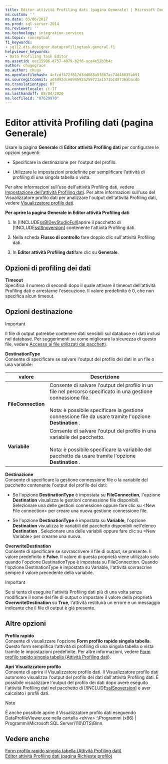```yaml
---
title: Editor attività Profiling dati (pagina Generale) | Microsoft Docs
ms.custom: ''
ms.date: 03/06/2017
ms.prod: sql-server-2014
ms.reviewer: ''
ms.technology: integration-services
ms.topic: conceptual
f1_keywords:
- sql12.dts.designer.dataprofilingtask.general.f1
helpviewer_keywords:
- Data Profiling Task Editor
ms.assetid: eec15906-d757-4079-b2f6-aca4e52b3b4c
author: chugugrace
ms.author: chugu
ms.openlocfilehash: 4cfcdf472f817d3dd688a5f867ac74d46835ab91
ms.sourcegitcommit: ad4d92dce894592a259721a1571b1d8736abacdb
ms.translationtype: MT
ms.contentlocale: it-IT
ms.lasthandoff: 08/04/2020
ms.locfileid: "87629970"
---
```

# <a name="data-profiling-task-editor-general-page"></a>Editor attività Profiling dati (pagina Generale)
  Usare la pagina **Generale** di **Editor attività Profiling dati** per configurare le opzioni seguenti:  
  
-   Specificare la destinazione per l'output del profilo.  
  
-   Utilizzare le impostazioni predefinite per semplificare l'attività di profiling di una singola tabella o vista.  
  
 Per altre informazioni sull'uso dell'attività Profiling dati, vedere [Impostazione dell'attività Profiling dati](data-profiling-task.md). Per altre informazioni sull'uso del Visualizzatore profilo dati per analizzare l'output dell'attività Profiling dati, vedere [Visualizzatore profilo dati](data-profile-viewer.md).  
  
 **Per aprire la pagina Generale in Editor attività Profiling dati**  
  
1.  In [!INCLUDE[ssBIDevStudioFull](../../includes/ssbidevstudiofull-md.md)]aprire il pacchetto di [!INCLUDE[ssISnoversion](../../includes/ssisnoversion-md.md)] contenente l'attività Profiling dati.  
  
2.  Nella scheda **Flusso di controllo** fare doppio clic sull'attività Profiling dati.  
  
3.  In **Editor attività Profiling dati**fare clic su **Generale**.  
  
## <a name="data-profiling-options"></a>Opzioni di profiling dei dati  
 **Timeout**  
 Specifica il numero di secondi dopo il quale attivare il timeout dell'attività Profiling dati e arrestarne l'esecuzione. Il valore predefinito è 0, che non specifica alcun timeout.  
  
## <a name="destination-options"></a>Opzioni destinazione  
  
> [!IMPORTANT]  
>  Il file di output potrebbe contenere dati sensibili sul database e i dati inclusi nel database. Per suggerimenti su come migliorare la sicurezza di questo file, vedere [Accesso ai file utilizzati dai pacchetti](../access-to-files-used-by-packages.md).  
  
 **DestinationType**  
 Consente di specificare se salvare l'output del profilo dei dati in un file o una variabile:  
  
|valore|Descrizione|  
|-----------|-----------------|  
|**FileConnection**|Consente di salvare l'output del profilo in un file nel percorso specificato in una gestione connessione file.<br /><br /> Nota: è possibile specificare la gestione connessione file da usare tramite l'opzione **Destination** .|  
|**Variabile**|Consente di salvare l'output del profilo in una variabile del pacchetto.<br /><br /> Nota: è possibile specificare la variabile del pacchetto da usare tramite l'opzione **Destination** .|  
  
 **Destinazione**  
 Consente di specificare la gestione connessione file o la variabile del pacchetto contenente l'output del profilo dei dati:  
  
-   Se l'opzione **DestinationType** è impostata su **FileConnection**, l'opzione **Destination** visualizza le gestioni connessione file disponibili. Selezionare una delle gestioni connessione oppure fare clic su \<New File connection> per creare una nuova gestione connessione file.  
  
-   Se l'opzione **DestinationType** è impostata su **Variable**, l'opzione **Destination** visualizza le variabili del pacchetto disponibili nell'elenco **Destination** . Selezionare una delle variabili oppure fare clic su \<New Variable> per crearne una nuova.  
  
 **OverwriteDestination**  
 Consente di specificare se sovrascrivere il file di output, se presente. Il valore predefinito è **False**. Il valore di questa proprietà viene utilizzato solo quando l'opzione DestinationType è impostata su FileConnection. Quando l'opzione DestinationType è impostata su Variable, l'attività sovrascrive sempre il valore precedente della variabile.  
  
> [!IMPORTANT]  
>  Se si tenta di eseguire l'attività Profiling dati più di una volta senza modificare il nome del file di output o impostare il valore della proprietà **OverwriteDestination** su **True**, l'attività restituirà un errore e un messaggio indicante che il file di output è già presente.  
  
## <a name="other-options"></a>Altre opzioni  
 **Profilo rapido**  
 Consente di visualizzare l'opzione **Form profilo rapido singola tabella**. Questo form semplifica l'attività di profiling di una singola tabella o vista tramite le impostazioni predefinite. Per altre informazioni, vedere [Form profilo rapido singola tabella &#40;Attività Profiling dati&#41;](single-table-quick-profile-form-data-profiling-task.md).  
  
 **Apri Visualizzatore profilo**  
 Consente di aprire il Visualizzatore profilo dati. Il Visualizzatore profilo dati autonomo visualizza l'output del profilo dei dati dall'attività Profiling dati. È possibile visualizzare l'output del profilo dei dati dopo avere eseguito l'attività Profiling dati nel pacchetto di [!INCLUDE[ssISnoversion](../../includes/ssisnoversion-md.md)] e aver calcolato i profili dati.  
  
> [!NOTE]  
>  È anche possibile aprire il Visualizzatore profilo dati eseguendo DataProfileViewer.exe nella cartella *\<drive>* :\Programmi (x86) | Programmi\Microsoft SQL Server\110\DTS\Binn.  
  
## <a name="see-also"></a>Vedere anche  
 [Form profilo rapido singola tabella &#40;Attività Profiling dati&#41;](single-table-quick-profile-form-data-profiling-task.md)   
 [Editor attività Profiling dati &#40;pagina Richieste profilo&#41;](data-profiling-task-editor-profile-requests-page.md)  
  
  
